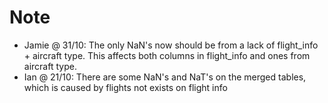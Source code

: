# Note
- Jamie @ 31/10: The only NaN's now should be from a lack of flight_info + aircraft type. This affects both columns in flight_info and ones from aircraft type. 
- Ian @ 21/10: There are some NaN's and NaT's on the merged tables, which is caused by flights not exists on flight info
